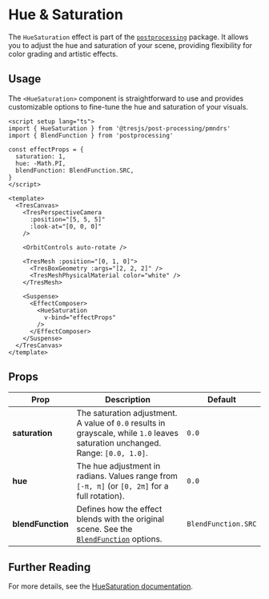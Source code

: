 # Hue & Saturation

<DocsDemo>
  <HueSaturationDemo />
</DocsDemo>

The `HueSaturation` effect is part of the [`postprocessing`](https://pmndrs.github.io/postprocessing/public/docs/class/src/effects/HueSaturationEffect.js~HueSaturationEffect.html) package. It allows you to adjust the hue and saturation of your scene, providing flexibility for color grading and artistic effects.

## Usage

The `<HueSaturation>` component is straightforward to use and provides customizable options to fine-tune the hue and saturation of your visuals.

```vue{2,5-9,26-32}
<script setup lang="ts">
import { HueSaturation } from '@tresjs/post-processing/pmndrs'
import { BlendFunction } from 'postprocessing'

const effectProps = {
  saturation: 1,
  hue: -Math.PI,
  blendFunction: BlendFunction.SRC,
}
</script>

<template>
  <TresCanvas>
    <TresPerspectiveCamera
      :position="[5, 5, 5]"
      :look-at="[0, 0, 0]"
    />

    <OrbitControls auto-rotate />

    <TresMesh :position="[0, 1, 0]">
      <TresBoxGeometry :args="[2, 2, 2]" />
      <TresMeshPhysicalMaterial color="white" />
    </TresMesh>

    <Suspense>
      <EffectComposer>
        <HueSaturation
          v-bind="effectProps"
        />
      </EffectComposer>
    </Suspense>
  </TresCanvas>
</template>
```

## Props

| Prop           | Description                                                                                                                                                                  | Default                  |
| -------------- | ---------------------------------------------------------------------------------------------------------------------------------------------------------------------------- | ------------------------ |
| **saturation** | The saturation adjustment. A value of `0.0` results in grayscale, while `1.0` leaves saturation unchanged. Range: `[0.0, 1.0]`.                                               | `0.0`                    |
| **hue**        | The hue adjustment in radians. Values range from `[-π, π]` (or `[0, 2π]` for a full rotation).                                                                               | `0.0`                    |
| **blendFunction** | Defines how the effect blends with the original scene. See the [`BlendFunction`](https://pmndrs.github.io/postprocessing/public/docs/variable/index.html#static-variable-BlendFunction) options. | `BlendFunction.SRC`      |

## Further Reading

For more details, see the [HueSaturation documentation](https://pmndrs.github.io/postprocessing/public/docs/class/src/effects/HueSaturationEffect.js~HueSaturationEffect.html).
